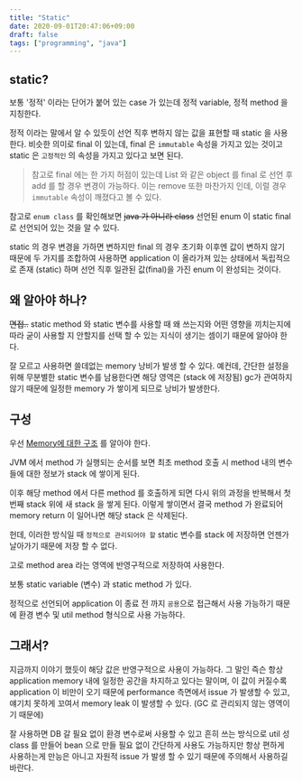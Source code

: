 ```yaml
---
title: "Static"
date: 2020-09-01T20:47:06+09:00
draft: false
tags: ["programming", "java"]
---
```


## static?
보통 '정적' 이라는 단어가 붙어 있는 case 가 있는데 정적 variable, 정적 method 을 지칭한다.

정적 이라는 말에서 알 수 있듯이 선언 직후 변하지 않는 값을 표현할 때 static 을 사용한다.
비슷한 의미로 final 이 있는데, final 은 `immutable` 속성을 가지고 있는 것이고 static 은 `고정적인` 의 속성을 가지고 있다고 보면 된다.

> 참고로 final 에는 한 가지 허점이 있는데 List 와 같은 object 를 final 로 선언 후 add 를 할 경우 변경이 가능하다. 이는 remove 또한 마찬가지 인데, 이럴 경우 `immutable` 속성이
>깨졌다고 볼 수 있다.

참고로 `enum class` 를 확인해보면 ~~java 가 아니라 class~~ 선언된 enum 이 static final 로 선언되어 있는 것을 알 수 있다.

static 의 경우 변경을 가하면 변하지만 final 의 경우 초기화 이후엔 값이 변하지 않기 때문에 두 가지를 조합하여 사용하면 application 이 올라가져 있는 상태에서 독립적으로 존재 (static)
하며 선언 직후 일관된 값(final)을 가진 enum 이 완성되는 것이다.

## 왜 알아야 하나?

~~면접..~~ static method 와 static 변수를 사용할 때 왜 쓰는지와 어떤 영향을 끼치는지에 따라 굳이 사용할 지 안할지를 선택 할 수 있는 지식이 생기는 셈이기 때문에
알아야 한다.

잘 모르고 사용하면 쓸데없는 memory 낭비가 발생 할 수 있다. 예컨데, 간단한 설정을 위해 무분별한 static 변수를 남용한다면 해당 영역은 (stack 에 저장됨) gc가 관여하지 않기 때문에 일정한 memory 가 쌓이게 되므로 낭비가 발생한다.

## 구성

우선 [Memory에 대한 구조](https://jungqui.github.io/posts/jvm) 를 알아야 한다.

JVM 에서 method 가 실행되는 순서를 보면 최초 method 호출 시 method 내의 변수들에 대한 정보가 stack 에 쌓이게 된다.

이후 해당 method 에서 다른 method 를 호출하게 되면 다시 위의 과정을 반복해서 첫번째 stack 위에 새 stack 을 쌓게 된다. 이렇게 쌓이면서 결국 method 가 완료되어 memory return 이 일어나면 해당 stack 은 삭제된다.

헌데, 이러한 방식일 때 `정적으로 관리되어야 할` static 변수를 stack 에 저장하면 언젠가 날아가기 때문에 저장 할 수 없다.

고로 method area 라는 영역에 반영구적으로 저장하여 사용한다. 

보통 static variable (변수) 과 static method 가 있다.

정적으로 선언되어 application 이 종료 전 까지 `공용`으로 접근해서 사용 가능하기 때문에 환경 변수 및 util method 형식으로 사용 가능하다.


## 그래서?

지금까지 이야기 했듯이 해당 값은 반영구적으로 사용이 가능하다. 그 말인 즉슨 항상 application memory 내에 일정한 공간을 차지하고 있다는 말이며, 이 값이 커질수록
application 이 비만이 오기 때문에 performance 측면에서 issue 가 발생할 수 있고, 얘기치 못하게 꼬여서 memory leak 이 발생할 수 있다. (GC 로 관리되지 않는 영역이기 때문에)

잘 사용하면 DB 갈 필요 없이 환경 변수로써 사용할 수 있고 흔히 쓰는 방식으로 util 성 class 를 만들어 bean 으로 만들 필요 없이 간단하게 사용도 가능하지만 항상 편하게 사용하는게 만능은 아니고 자원적 issue 가 발생 할 수 있기 때문에 주의해서 사용하길 바란다.
